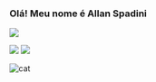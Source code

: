### Olá! Meu nome é Allan Spadini


 
<div> 
  <a href="https://www.youtube.com/channel/UCYEwurufany-SrB3vvnVLJA" target="_blank"><img src="https://img.shields.io/badge/YouTube-FF0000?style=for-the-badge&logo=youtube&logoColor=white" target="_blank"></a>
  
  <a href = "mailto:spadini@alumni.usp.br"><img src="https://img.shields.io/badge/-Gmail-%23333?style=for-the-badge&logo=gmail&logoColor=white" target="_blank"></a>
  <a href="https://www.linkedin.com/in/allan-spadini-3561b023/" target="_blank"><img src="https://img.shields.io/badge/-LinkedIn-%230077B5?style=for-the-badge&logo=linkedin&logoColor=white" target="_blank"></a> 
 

 
</div>




![cat](https://media.giphy.com/media/l4KibK3JwaVo0CjDO/giphy.gif)
